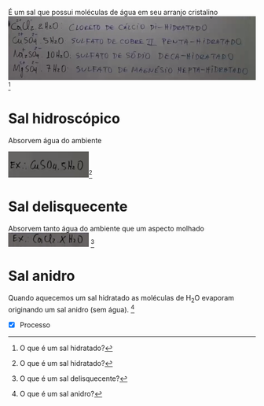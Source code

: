 É um sal que possui moléculas de água em seu arranjo cristalino
![](Imagens/markdown-img-paste-20200720233101232.png) [^1]

[^1]: O que é um sal hidratado?

# Sal hidroscópico
Absorvem água do ambiente

![](Imagens/markdown-img-paste-20200720233319928.png)[^1]

[^1]: O que é um sal hidroscópico?

# Sal delisquecente
Absorvem tanto água do ambiente que um aspecto molhado
![](Imagens/markdown-img-paste-20200720233332511.png) [^2]

[^2]: O que é um sal delisquecente?


# Sal anidro
Quando aquecemos um sal hidratado as moléculas de H<sub>2</sub>O evaporam originando um sal anidro (sem água). [^3]

[^3]: O que é um sal anidro?

- [x] Processo
